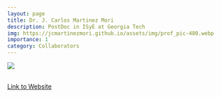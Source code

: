 ```yaml
---
layout: page
title: Dr. J. Carlos Martinez Mori
description: PostDoc in ISyE at Georgia Tech
img: https://jcmartinezmori.github.io/assets/img/prof_pic-480.webp
importance: 1
category: Collaborators
---
```


<div class="profile"> 
<img src="https://jcmartinezmori.github.io/assets/img/prof_pic-480.webp" class="img-fluid z-depth-1 rounded"/>
</div>
<br>

[Link to Website](https://jcmartinezmori.github.io/)
